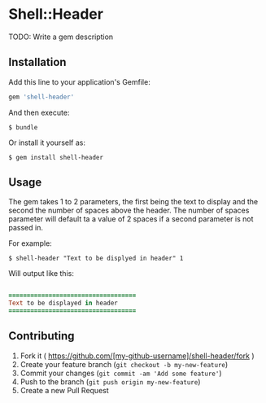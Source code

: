 # Shell::Header

TODO: Write a gem description

## Installation

Add this line to your application's Gemfile:

```ruby
gem 'shell-header'
```

And then execute:

    $ bundle

Or install it yourself as:

    $ gem install shell-header

## Usage

The gem takes 1 to 2 parameters, the first being the text to display and
the second the number of spaces above the header. The number of spaces
parameter will default ta a value of 2 spaces if a second parameter is
not passed in.

For example:

    $ shell-header "Text to be displyed in header" 1

Will output like this:

```ruby

===================================
Text to be displayed in header
===================================
```

## Contributing

1. Fork it ( https://github.com/[my-github-username]/shell-header/fork )
2. Create your feature branch (`git checkout -b my-new-feature`)
3. Commit your changes (`git commit -am 'Add some feature'`)
4. Push to the branch (`git push origin my-new-feature`)
5. Create a new Pull Request
